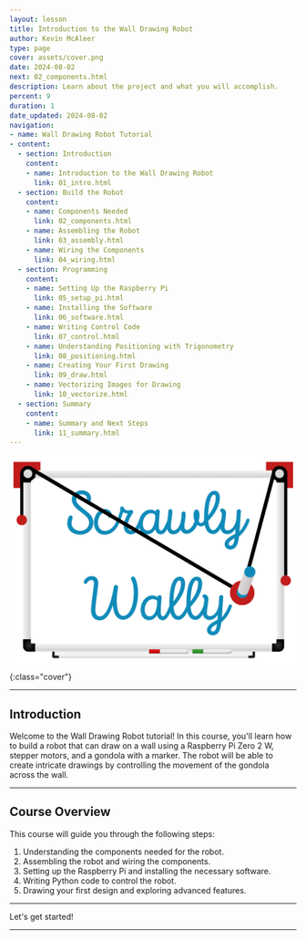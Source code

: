 ```yaml
---
layout: lesson
title: Introduction to the Wall Drawing Robot
author: Kevin McAleer
type: page
cover: assets/cover.png
date: 2024-08-02
next: 02_components.html
description: Learn about the project and what you will accomplish.
percent: 9
duration: 1
date_updated: 2024-08-02
navigation:
- name: Wall Drawing Robot Tutorial
- content:
  - section: Introduction
    content:
    - name: Introduction to the Wall Drawing Robot
      link: 01_intro.html
  - section: Build the Robot
    content:
    - name: Components Needed
      link: 02_components.html
    - name: Assembling the Robot
      link: 03_assembly.html
    - name: Wiring the Components
      link: 04_wiring.html
  - section: Programming
    content:
    - name: Setting Up the Raspberry Pi
      link: 05_setup_pi.html
    - name: Installing the Software
      link: 06_software.html
    - name: Writing Control Code
      link: 07_control.html
    - name: Understanding Positioning with Trigonometry
      link: 08_positioning.html
    - name: Creating Your First Drawing
      link: 09_draw.html
    - name: Vectorizing Images for Drawing
      link: 10_vectorize.html
  - section: Summary
    content:
    - name: Summary and Next Steps
      link: 11_summary.html
---
```



![Cover](assets/cover.png){:class="cover"}

---

## Introduction

Welcome to the Wall Drawing Robot tutorial! In this course, you'll learn how to build a robot that can draw on a wall using a Raspberry Pi Zero 2 W, stepper motors, and a gondola with a marker. The robot will be able to create intricate drawings by controlling the movement of the gondola across the wall.

---

## Course Overview

This course will guide you through the following steps:
1. Understanding the components needed for the robot.
2. Assembling the robot and wiring the components.
3. Setting up the Raspberry Pi and installing the necessary software.
4. Writing Python code to control the robot.
5. Drawing your first design and exploring advanced features.

---

Let's get started!

---
